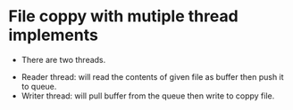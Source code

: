 # File coppy with mutiple thread implements

- There are two threads.
+ Reader thread: will read the contents of given file as buffer then push it to queue.
+ Writer thread: will pull buffer from the queue then write to coppy file.